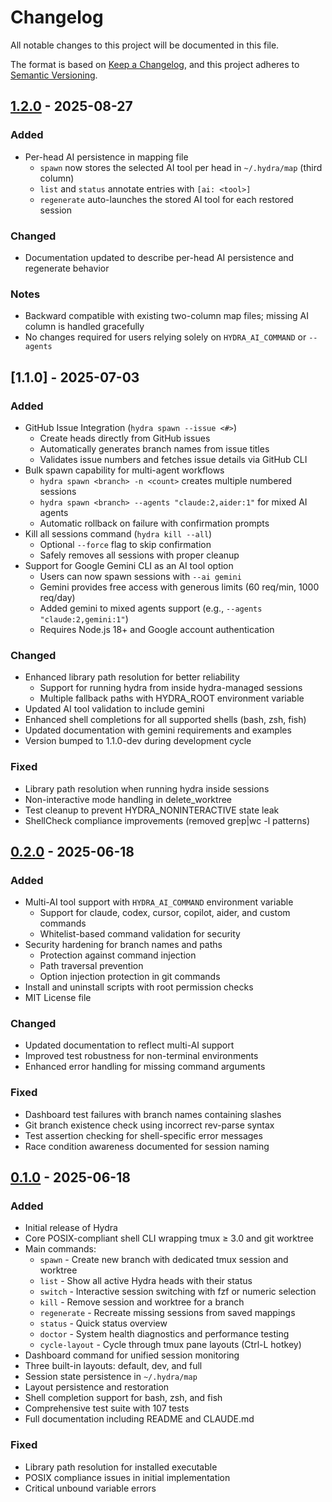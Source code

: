 # Changelog

All notable changes to this project will be documented in this file.

The format is based on [Keep a Changelog](https://keepachangelog.com/en/1.0.0/),
and this project adheres to [Semantic Versioning](https://semver.org/spec/v2.0.0.html).

## [1.2.0] - 2025-08-27

### Added
- Per-head AI persistence in mapping file
  - `spawn` now stores the selected AI tool per head in `~/.hydra/map` (third column)
  - `list` and `status` annotate entries with `[ai: <tool>]`
  - `regenerate` auto-launches the stored AI tool for each restored session

### Changed
- Documentation updated to describe per-head AI persistence and regenerate behavior

### Notes
- Backward compatible with existing two-column map files; missing AI column is handled gracefully
- No changes required for users relying solely on `HYDRA_AI_COMMAND` or `--agents`

## [1.1.0] - 2025-07-03

### Added
- GitHub Issue Integration (`hydra spawn --issue <#>`)
  - Create heads directly from GitHub issues
  - Automatically generates branch names from issue titles
  - Validates issue numbers and fetches issue details via GitHub CLI
- Bulk spawn capability for multi-agent workflows
  - `hydra spawn <branch> -n <count>` creates multiple numbered sessions
  - `hydra spawn <branch> --agents "claude:2,aider:1"` for mixed AI agents
  - Automatic rollback on failure with confirmation prompts
- Kill all sessions command (`hydra kill --all`)
  - Optional `--force` flag to skip confirmation
  - Safely removes all sessions with proper cleanup
- Support for Google Gemini CLI as an AI tool option
  - Users can now spawn sessions with `--ai gemini`
  - Gemini provides free access with generous limits (60 req/min, 1000 req/day)
  - Added gemini to mixed agents support (e.g., `--agents "claude:2,gemini:1"`)
  - Requires Node.js 18+ and Google account authentication

### Changed
- Enhanced library path resolution for better reliability
  - Support for running hydra from inside hydra-managed sessions
  - Multiple fallback paths with HYDRA_ROOT environment variable
- Updated AI tool validation to include gemini
- Enhanced shell completions for all supported shells (bash, zsh, fish)
- Updated documentation with gemini requirements and examples
- Version bumped to 1.1.0-dev during development cycle

### Fixed
- Library path resolution when running hydra inside sessions
- Non-interactive mode handling in delete_worktree
- Test cleanup to prevent HYDRA_NONINTERACTIVE state leak
- ShellCheck compliance improvements (removed grep|wc -l patterns)

## [0.2.0] - 2025-06-18

### Added
- Multi-AI tool support with `HYDRA_AI_COMMAND` environment variable
  - Support for claude, codex, cursor, copilot, aider, and custom commands
  - Whitelist-based command validation for security
- Security hardening for branch names and paths
  - Protection against command injection
  - Path traversal prevention
  - Option injection protection in git commands
- Install and uninstall scripts with root permission checks
- MIT License file

### Changed
- Updated documentation to reflect multi-AI support
- Improved test robustness for non-terminal environments
- Enhanced error handling for missing command arguments

### Fixed
- Dashboard test failures with branch names containing slashes
- Git branch existence check using incorrect rev-parse syntax
- Test assertion checking for shell-specific error messages
- Race condition awareness documented for session naming

## [0.1.0] - 2025-06-18

### Added
- Initial release of Hydra
- Core POSIX-compliant shell CLI wrapping tmux ≥ 3.0 and git worktree
- Main commands:
  - `spawn` - Create new branch with dedicated tmux session and worktree
  - `list` - Show all active Hydra heads with their status
  - `switch` - Interactive session switching with fzf or numeric selection
  - `kill` - Remove session and worktree for a branch
  - `regenerate` - Recreate missing sessions from saved mappings
  - `status` - Quick status overview
  - `doctor` - System health diagnostics and performance testing
  - `cycle-layout` - Cycle through tmux pane layouts (Ctrl-L hotkey)
- Dashboard command for unified session monitoring
- Three built-in layouts: default, dev, and full
- Session state persistence in `~/.hydra/map`
- Layout persistence and restoration
- Shell completion support for bash, zsh, and fish
- Comprehensive test suite with 107 tests
- Full documentation including README and CLAUDE.md

### Fixed
- Library path resolution for installed executable
- POSIX compliance issues in initial implementation
- Critical unbound variable errors

[0.2.0]: https://github.com/yourusername/hydra/compare/v0.1.0...v0.2.0
[0.1.0]: https://github.com/yourusername/hydra/releases/tag/v0.1.0
[1.2.0]: https://github.com/yourusername/hydra/compare/release/v1.1.0...release/v1.2.0
